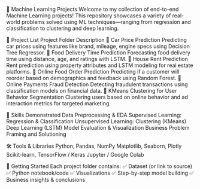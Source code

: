 🤖 Machine Learning Projects
Welcome to my collection of end-to-end Machine Learning projects! This repository showcases a variety of real-world problems solved using ML techniques—ranging from regression and classification to clustering and deep learning.

📁 Project List
Project Folder	Description
📂 Car Price Prediction	Predicting car prices using features like brand, mileage, engine specs using Decision Tree Regressor.
📂 Food Delivery Time Prediction	Forecasting food delivery time using distance, age, and ratings with LSTM.
📂 House Rent Prediction	Rent prediction using property attributes and LSTM modeling for real estate platforms.
📂 Online Food Order Prediction	Predicting if a customer will reorder based on demographics and feedback using Random Forest.
📂 Online Payments Fraud Detection	Detecting fraudulent transactions using classification models on financial data.
📂 KMeans Clustering for User Behavior Segmentation	Clustering users based on online behavior and ad interaction metrics for targeted marketing.

🧠 Skills Demonstrated
Data Preprocessing & EDA
Supervised Learning: Regression & Classification
Unsupervised Learning: Clustering (KMeans)
Deep Learning (LSTM)
Model Evaluation & Visualization
Business Problem Framing and Solutioning

🛠️ Tools & Libraries
Python, Pandas, NumPy
Matplotlib, Seaborn, Plotly
Scikit-learn, TensorFlow / Keras
Jupyter / Google Colab

🚀 Getting Started
Each project folder contains:
✅ Dataset (or link to source)
✅ Python notebook/code
✅ Visualizations
✅ Step-by-step model building
✅ Business insights & conclusions
